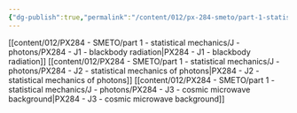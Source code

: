 ```yaml
---
{"dg-publish":true,"permalink":"/content/012/px-284-smeto/part-1-statistical-mechanics/j-photons/j-photons/","noteIcon":"1","created":"2025-01-20T10:09:30.992+00:00","updated":"2025-01-20T10:46:06.931+00:00"}
---
```


[[content/012/PX284 - SMETO/part 1 - statistical mechanics/J - photons/PX284 - J1 - blackbody radiation\|PX284 - J1 - blackbody radiation]]
[[content/012/PX284 - SMETO/part 1 - statistical mechanics/J - photons/PX284 - J2 - statistical mechanics of photons\|PX284 - J2 - statistical mechanics of photons]]
[[content/012/PX284 - SMETO/part 1 - statistical mechanics/J - photons/PX284 - J3 - cosmic microwave background\|PX284 - J3 - cosmic microwave background]]
